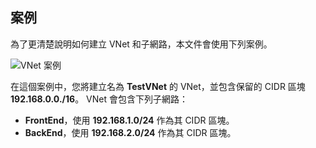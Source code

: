## <a name="scenario"></a>案例
為了更清楚說明如何建立 VNet 和子網路，本文件會使用下列案例。

![VNet 案例](./media/virtual-networks-create-vnet-scenario-include/vnet-scenario.png)

在這個案例中，您將建立名為 **TestVNet** 的 VNet，並包含保留的 CIDR 區塊 **192.168.0.0./16**。 VNet 會包含下列子網路： 

* **FrontEnd**，使用 **192.168.1.0/24** 作為其 CIDR 區塊。
* **BackEnd**，使用 **192.168.2.0/24** 作為其 CIDR 區塊。

